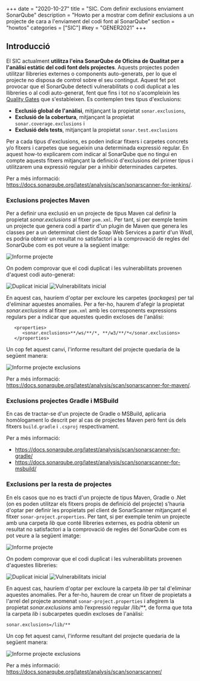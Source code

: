 +++
date        = "2020-10-27"
title       = "SIC. Com definir exclusions enviament SonarQube"
description = "Howto per a mostrar com definir exclusions a un projecte de cara a l'enviament del codi font al SonarQube"
section     = "howtos"
categories  = ["SIC"]
#key         = "GENER2021"
+++

## Introducció

El SIC actualment **utilitza l'eina SonarQube de Oficina de Qualitat per a l'anàlisi estàtic del codi font dels projectes**.
Aquests projectes poden utilitzar llibreries externes o components auto-generats, per lo que el projecte no disposa de control sobre el seu contingut.
Aquest fet pot provocar que el SonarQube detecti vulnerabilitats o codi duplicat a les llibreries o al codi auto-generat, fent que fins i tot
no s'acompleixin les [Quality Gates](https://qualitat.solucions.gencat.cat/eines/sonarqube/) que s'estableixen.
Es contemplen tres tipus d'exclusions:

- **Exclusió global de l'anàlisi**, mitjançant la propietat `sonar.exclusions`,
- **Exclusió de la cobertura**, mitjançant la propietat `sonar.coverage.exclusions` i
- **Exclusió dels tests**, mitjançant la propietat `sonar.test.exclusions`

Per a cada tipus d'exclusions, es poden indicar fitxers i carpetes concrets y/o fitxers i carpetes que segueixin una determinada expressió regular.
En aquest how-to explicarem com indicar al SonarQube que no tingui en compte aquests fitxers mitjançant la definició d'exclusions del primer tipus
i utilitzarem una expressió regular per a inhibir determinades carpetes.

Per a més informació: https://docs.sonarqube.org/latest/analysis/scan/sonarscanner-for-jenkins/.

### Exclusions projectes Maven

Per a definir una exclusió en un projecte de tipus Maven cal definir la propietat *sonar.exclusions* al fitxer `pom.xml`. Per tant, si per exemple
tenim un projecte que genera codi a partir d'un plugin de Maven que genera les classes per a un determinat client de Soap Web Services
a partir d'un Wsdl, es podria obtenir un resultat no satisfactori a la comprovació de regles del SonarQube com es pot veure a la següent imatge:

![Informe projecte](/images/howtos/SonarPropertiesMaven_inicial.png)

On podem comprovar que el codi duplicat i les vulnerabilitats provenen d'aquest codi auto-generat:

![Duplicat inicial](/images/howtos/SonarPropertiesMaven_duplicitat_inicial.png)
![Vulnerabilitats inicial](/images/howtos/SonarPropertiesMaven_vulnerabilitats_inicial.png)

En aquest cas, hauríem d'optar per excloure les carpetes (*packages*) per tal d'eliminar aquestes anomalies. Per a fer-ho, haurem d'afegir la propietat *sonar.exclusions*
al fitxer `pom.xml` amb les corresponents expressions regulars per a indicar que aquestes quedin excloses de l'anàlisi:

```
   <properties>
      <sonar.exclusions>**/ws/**/*, **/w3/**/*</sonar.exclusions>
   </properties>
```

Un cop fet aquest canvi, l'informe resultant del projecte quedaria de la següent manera:

![Informe projecte exclusions](/images/howtos/SonarPropertiesMaven_exclusions.png)

Per a més informació: https://docs.sonarqube.org/latest/analysis/scan/sonarscanner-for-maven/.

### Exclusions projectes Gradle i MSBuild

En cas de tractar-se d'un projecte de Gradle o MSBuild, aplicaria homòlogament lo descrit per al cas de projectes Maven però fent ús dels fitxers `build.gradle` i `.csproj` respectivament.

Per a més informació:

- https://docs.sonarqube.org/latest/analysis/scan/sonarscanner-for-gradle/
- https://docs.sonarqube.org/latest/analysis/scan/sonarscanner-for-msbuild/

### Exclusions per la resta de projectes

En els casos que no es tracti d'un projecte de tipus Maven, Gradle o .Net (on es poden utilitzar els fitxers propis de definició del projecte)
s'hauria d'optar per definir les propietats pel client de SonarScanner mitjançant el fitxer `sonar-project.properties`.
Per tant, si per exemple tenim un projecte amb una carpeta *lib* que conté llibreries externes, es podria obtenir
un resultat no satisfactori a la comprovació de regles del SonarQube com es pot veure a la següent imatge:

![Informe projecte](/images/howtos/SonarProperties_inicial.png)

On podem comprovar que el codi duplicat i les vulnerabilitats provenen d'aquestes llibreries:

![Duplicat inicial](/images/howtos/SonarProperties_duplicitat_inicial.png)
![Vulnerabilitats inicial](/images/howtos/SonarProperties_vulnerabilitats_inicial.png)

En aquest cas, hauríem d'optar per excloure la carpeta *lib* per tal d'eliminar aquestes anomalies. Per a fer-ho, haurem de crear un fitxer de propietats a l'arrel del projecte anomenat
`sonar-project.properties` i afegirem la propietat *sonar.exclusions* amb l’expressió regular /lib/**, de forma que  tota la carpeta *lib* i subcarpetes quedin excloses de l'anàlisi:

```
sonar.exclusions=/lib/**
```

Un cop fet aquest canvi, l'informe resultant del projecte quedaria de la següent manera:

![Informe projecte exclusions](/images/howtos/SonarProperties_exclusions.png)

Per a més informació: https://docs.sonarqube.org/latest/analysis/scan/sonarscanner/